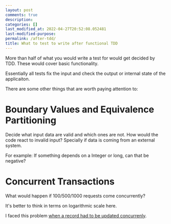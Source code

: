 ```yaml
---
layout: post
comments: true
description:
categories: []
last_modified_at: 2022-04-27T20:52:08.052481
last-modified-purpose:
permalink: /after-tdd/
title: What to test to write after functional TDD
---
```


More than half of what you would write a test for would get decided by TDD. These would cover basic functionality.

Essentially all tests fix the input and check the output or internal state of the applicaiton.

There are some other things that are worth paying attention to:

# Boundary Values and Equivalence Partitioning

Decide what input data are valid and which ones are not. How would the code react to invalid input? Specially if data is coming from an external system.

For example: If something depends on a Integer or long, can that be negative?

# Concurrent Transactions

What would happen if 100/500/1000 requests come concurrently?

It's better to think in terms on logarithmic scale here.

I faced this problem [when a record had to be updated concurrenly](/optimistic-locking-exception-mongodb).